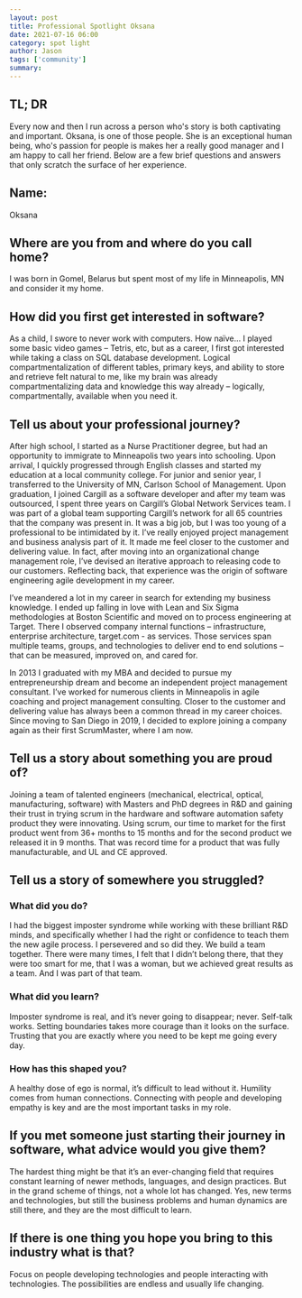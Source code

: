 ```yaml
---
layout: post
title: Professional Spotlight Oksana
date: 2021-07-16 06:00
category: spot light
author: Jason
tags: ['community']
summary: 
---
```


## TL; DR

Every now and then I run across a person who's story is both captivating and important. Oksana, is one of those people. She is an exceptional human being, who's passion for people is makes her a really good manager and I am happy to call her friend. Below are a few brief questions and answers that only scratch the surface of her experience.

## Name:

Oksana

## Where are you from and where do you call home?

I was born in Gomel, Belarus but spent most of my life in Minneapolis, MN and consider it my home. 

## How did you first get interested in software? 

As a child, I swore to never work with computers. How naïve… I played some basic video games – Tetris, etc, but as a career, I first got interested while taking a class on SQL database development. Logical compartmentalization of different tables, primary keys, and ability to store and retrieve felt natural to me, like my brain was already compartmentalizing data and knowledge this way already – logically, compartmentally, available when you need it. 

## Tell us about your professional journey?

After high school, I started as a Nurse Practitioner degree, but had an opportunity to immigrate to Minneapolis two years into schooling. Upon arrival, I quickly progressed through English classes and started my education at a local community college. For junior and senior year, I transferred to the University of MN, Carlson School of Management. Upon graduation, I joined Cargill as a software developer and after my team was outsourced, I spent three years on Cargill’s Global Network Services team. I was part of a global team supporting Cargill’s network for all 65 countries that the company was present in. It was a big job, but I was too young of a professional to be intimidated by it. I’ve really enjoyed project management and business analysis part of it. It made me feel closer to the customer and delivering value. In fact, after moving into an organizational change management role, I’ve devised an iterative approach to releasing code to our customers. Reflecting back, that experience was the origin of software engineering agile development in my career.

 I’ve meandered a lot in my career in search for extending my business knowledge. I ended up falling in love with Lean and Six Sigma methodologies at Boston Scientific and moved on to process engineering at Target. There I observed company internal functions – infrastructure, enterprise architecture, target.com - as services. Those services span multiple teams, groups, and technologies to deliver end to end solutions – that can be measured, improved on, and cared for. 

In 2013 I graduated with my MBA and decided to pursue my entrepreneurship dream and become an independent project management consultant. I’ve worked for numerous clients in Minneapolis in agile coaching and project management consulting. Closer to the customer and delivering value has always been a common thread in my career choices. Since moving to San Diego in 2019, I decided to explore joining a company again as their first ScrumMaster, where I am now. 

## Tell us a story about something you are proud of?

Joining a team of talented engineers (mechanical, electrical, optical, manufacturing, software) with Masters and PhD degrees in R&D and gaining their trust in trying scrum in the hardware and software automation safety product they were innovating. Using scrum, our time to market for the first product went from 36+ months to 15 months and for the second product we released it in 9 months. That was record time for a product that was fully manufacturable, and UL and CE approved. 

## Tell us a story of somewhere you struggled?

### What did you do? 

I had the biggest imposter syndrome while working with these brilliant R&D minds, and specifically whether I had the right or confidence to teach them the new agile process. I persevered and so did they. We build a team together. There were many times, I felt that I didn’t belong there, that they were too smart for me, that I was a woman, but we achieved great results as a team. And I was part of that team. 

### What did you learn? 

Imposter syndrome is real, and it’s never going to disappear; never. Self-talk works. Setting boundaries takes more courage than it looks on the surface. Trusting that you are exactly where you need to be kept me going every day. 

### How has this shaped you? 

A healthy dose of ego is normal, it’s difficult to lead without it.  Humility comes from human connections. Connecting with people and developing empathy is key and are the most important tasks in my role. 


## If you met someone just starting their journey in software, what advice would you give them? 

The hardest thing might be that it’s an ever-changing field that requires constant learning of newer methods, languages, and design practices. But in the grand scheme of things, not a whole lot has changed. Yes, new terms and technologies, but still the business problems and human dynamics are still there, and they are the most difficult to learn. 

## If there is one thing you hope you bring to this industry what is that? 

Focus on people developing technologies and people interacting with technologies. The possibilities are endless and usually life changing.

